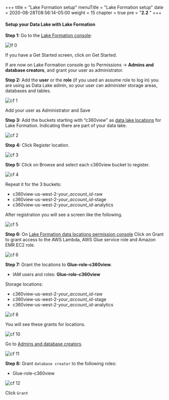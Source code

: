 +++
title = "Lake Formation setup"
menuTitle = "Lake Formation setup"
date = 2020-08-28T08:56:14-05:00
weight = 15
chapter = true
pre = "<b>2.2 </b>"
+++

#### Setup your Data Lake with Lake Formation


**Step 1:** Go to the [Lake Formation console](https://us-west-2.console.aws.amazon.com/lakeformation/home?region=us-west-2):

![lf 0](/images/lakeformation/pic-lf00.png)

If you have a Get Started screen, click on Get Started.

If are now on Lake Formation console go to Permissions -> **Admins and database creators**, and grant your user as administrator.


**Step 2:** Add the **user** or the **role** (if you used an assume role to log in) you are using as Data Lake admin, so your user can administer storage areas, databases and tables.

![cf 1](/images/lakeformation/pic-lf01.png)

Add your user as Administrator and Save


**Step 3:** Add the buckets starting with “c360view” as [data lake locations](https://us-west-2.console.aws.amazon.com/lakeformation/home?region=us-west-2#register-list) for Lake Formation. Indicating there are part of your data lake.

![cf 2](/images/lakeformation/pic-lf02.png)

**Step 4:** Click Register location.

![cf 3](/images/lakeformation/pic-lf03.png)


**Step 5:** Click on Browse and select each c360view bucket to register.

![cf 4](/images/lakeformation/pic-lf04.png)

Repeat it for the 3 buckets:

*	c360view-us-west-2-*your_account_id*-raw
*	c360view-us-west-2-*your_account_id*-stage
*	c360view-us-west-2-*your_account_id*-analytics

After registration you will see a screen like the following.

![cf 5](/images/lakeformation/pic-lf05.png)


**Step 6:** On [Lake Formation data locations permission console](https://us-west-2.console.aws.amazon.com/lakeformation/home?region=us-west-2#location-permissions) Click on Grant to grant access to the AWS Lambda, AWS Glue service role and Amazon EMR EC2 role.

![cf 6](/images/lakeformation/pic-lf06.png)


**Step 7:** Grant the locations to **Glue-role-c360view**.

*	IAM users and roles: **Glue-role-c360view**

Storage locations:

  *	c360view-us-west-2-*your_account_id*-raw
  *	c360view-us-west-2-*your_account_id*-stage
  *	c360view-us-west-2-*your_account_id*-analytics

![cf 8](/images/lakeformation/pic-lf08.png)


You will see these grants for locations.


![cf 10](/images/lakeformation/pic-lf10.png)


Go to [Admins and database creators](https://us-west-2.console.aws.amazon.com/lakeformation/home?region=us-west-2#catalog-settings).


![cf 11](/images/lakeformation/pic-lf11.png)

**Step 8:** Grant `database creator` to the following roles:

- Glue-role-c360view

![cf 12](/images/lakeformation/pic-lf12.png)

Click `Grant`
